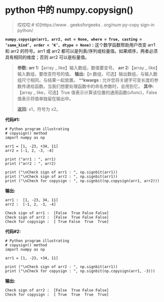 # python 中的 numpy.copysign()

> 哎哎哎:# t0]https://www . geeksforgeeks . org/num py-copy sign-in python/

**`numpy.copysign(arr1, arr2, out = None, where = True, casting = ‘same_kind’, order = ‘K’, dtype = None)` :** 这个数学函数帮助用户改变 arr1 和 arr2 的符号。arr1 或 arr2 都可以是列表/序列或标量值。如果顺序，两者必须具有相同的维度；否则 arr2 可以是标量值。

> **参数:**
> **arr 1:**【array _ like】输入数组，数值要变号。
> **arr 2:**【array _ like】输入数组，要改变符号的值。
> **输出:**【n 数组，可选】输出数组，与输入数组尺寸相同，与结果一起放置。
> ****kwargs :** 允许您将关键字可变长度的参数传递给函数。当我们想要处理函数中的命名参数时，会用到它。
> **其中:**【array _ like，可选】True 值表示计算该位置的通用函数(ufunc)，False 值表示将值单独留在输出中。
> 
> **返回:** x1，符号为 x2。

**代码#1:**

```
# Python program illustrating 
# copysign() method 
import numpy as np 

arr1 = [1, -23, +34, 11]
arr2 = [-1, 2, -3, -4]

print ("arr1 : ", arr1)
print ("arr2 : ", arr2)

print ("\nCheck sign of arr1 : ", np.signbit(arr1))
print ("\nCheck sign of arr2 : ", np.signbit(arr1))
print ("\nCheck for copysign : ", np.signbit(np.copysign(arr1, arr2)))
```

**输出:**

```
arr1 :  [1, -23, 34, 11]
arr2 :  [-1, 2, -3, -4]

Check sign of arr1 :  [False  True False False]
Check sign of arr2 :  [False  True False False]
Check for copysign :  [ True False  True  True]

```

**代码#2:**

```
# Python program illustrating 
# copysign() method 
import numpy as np 

arr1 = [1, -23, +34, 11]

print ("\nCheck sign of arr2 : ", np.signbit(arr1))
print ("\nCheck for copysign : ", np.signbit(np.copysign(arr1, -3)))
```

**输出:**

```
Check sign of arr2 :  [False  True False False]
Check for copysign :  [ True  True  True  True]

```